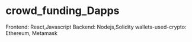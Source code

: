 # crowd_funding_Dapps
Frontend: React,Javascript
Backend: Nodejs,Solidity
wallets-used-crypto: Ethereum, Metamask
